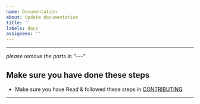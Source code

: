 ```yaml
---
name: Documentation
about: Update documentation
title: ''
labels: docs
assignees: ''
---
```


---
*please remove the parts in "---"*

## Make sure you have done these steps

- Make sure you have Read & followed these steps in [CONTRIBUTING](.github/CONTRIBUTING.md)

---

